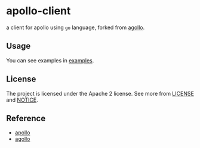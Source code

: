 # apollo-client

a client for apollo using `go` language, forked from [agollo](https://github.com/zouyx/agollo).

## Usage
You can see examples in [examples](examples).


## License
The project is licensed under the Apache 2 license. See more from [LICENSE](LICENSE) and [NOTICE](NOTICE).


## Reference
- [apollo](https://github.com/ctripcorp/apollo)
- [agollo](https://github.com/zouyx/agollo)

